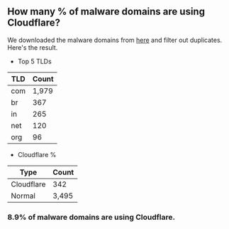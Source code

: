 ## How many % of malware domains are using Cloudflare?


We downloaded the malware domains from [here](https://urlhaus.abuse.ch) and filter out duplicates.
Here's the result.


[//]: # (start replacement)


- Top 5 TLDs

| TLD | Count |
| --- | --- |
| com | 1,979 |
| br | 367 |
| in | 265 |
| net | 120 |
| org | 96 |


- Cloudflare %

| Type | Count |
| --- | --- |
| Cloudflare | 342 |
| Normal | 3,495 |


### 8.9% of malware domains are using Cloudflare.